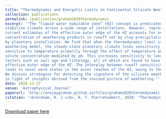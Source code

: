 ```yaml
---
title: "Thermodynamic and Energetic Limits on Continental Silicate Weathering Strongly Impact the Climate and Habitability of Wet, Rocky Worlds"
collection: publications
permalink: /publication/graham2020thermodynamic
excerpt: '"The “liquid water habitable zone” (HZ) concept is predicated on the ability of the silicate weathering feedback to
stabilize climate across a wide range of instellations. However, representations of silicate weathering used in
current estimates of the effective outer edge of the HZ accounts for neither the thermodynamic limit on the
concentration of weathering products in runoff set by clay precipitation nor the energetic limit on precipitation set
by planetary instellation. We find that when the thermodynamic limit is included in an idealized coupled climate/
weathering model, the steady-state planetary climate loses sensitivity to silicate dissolution kinetics, becoming
sensitive to temperature primarily through the effect of temperature on runoff and to pCO2 through an effect on
solute concentration mediated by pH. This increases sensitivity to land fraction, CO2 outgassing, and geological
factors such as soil age and lithology, all of which are found to have a profound effect on the position of the
effective outer edge of the HZ. The interplay between runoff sensitivity and the energetic limit on precipitation
leads to novel warm states in the outer reaches of the HZ, owing to the decoupling of temperature and precipitation.
We discuss strategies for detecting the signature of the silicate weathering feedback through exoplanet observations
in light of insights derived from the revised picture of weathering."'
date: 2020-11-27
venue: 'Astrophysical Journal'
paperurl: 'http://arejaygraham.github.io/files/graham2020thermodynamic.pdf'
citation: '<b>Graham, R. J.</b>, R. T. Pierrehumbert, 2020: "Thermodynamic and Energetic Limits on Continental Silicate Weathering Strongly Impact the Climate and Habitability of Wet, Rocky Worlds", <i>Astrophysical Journal</i>, https://doi.org/10.3847/1538-4357/ab9362.'
---
```


[Download paper here](http://arejaygraham.github.io/files/graham2020thermodynamic.pdf)
